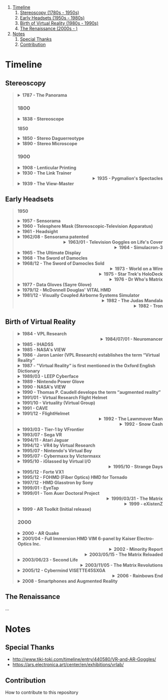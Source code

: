 1. [Timeline](#timeline)
   1. [Stereoscopy (1780s - 1950s)](#stereoscopy)
   2. [Early Headsets (1950s - 1980s)](#early-headsets)
   3. [Birth of Virtual Reality (1980s - 1990s)](#birth-of-virtual-reality)
   4. [The Renaissance (2000s - )](#the-renaissance)
2. [Notes](#notes)
   1. [Special Thanks](#special-thanks)
   2. [Contribution](#contribution)

# Timeline
## Stereoscopy
<blockquote>

<details align="left"><summary><b>1787 - The Panorama</b></summary>
Ars
</details>
<h3>1800</h3>
<details align="left"><summary><b>1838 - Stereoscope</b></summary>
...
</details>
<p><b>1850</b></p>
<details align="left"><summary><b>1850 - Stereo Daguerreotype</b></summary>
...
</details>

<details align="left"><summary><b>1890 - Stereo Microscope</b></summary>
...
</details>
<h3>1900</h3>
<details align="left"><summary><b>1908 - Lenticular Printing</b></summary>
Ars
</details>

<details align="left"><summary><b>1930 - The Link Trainer</b></summary>
Ars
</details>

<details align="right"><summary><b>1935 - Pygmalion's Spectacles</b></summary>
...
</details>

<details align="left"><summary><b>1939 - The View-Master</b></summary>
...
</details>
   
</blockquote>

## Early Headsets
<blockquote>
<p><b>1950</b></p>
<details align="left"><summary><b>1957 - Sensorama</b></summary>
...
</details>

<details align="left"><summary><b>1960 - Telesphere Mask (Stereoscopic-Television Apparatus)</b></summary>
Zenka
</details>

<details align="left"><summary><b>1961 - Headsight</b></summary>
Ars
</details>

<details align="left"><summary><b>1962/08 - Sensorama patented</b></summary>
Zenka
</details>

<details align="right"><summary><b>1963/01 - Television Goggles on Life's Cover</b></summary>
Zenka
</details>

<details align="right"><summary><b>1964 - Simulacron-3</b></summary>
Ars
</details>

<details align="left"><summary><b>1965 - The Ultimate Display</b></summary>
...
</details>

<details align="left"><summary><b>1968 - The Sword of Damocles</b></summary>
...
</details>

<details align="left"><summary><b>1968/12 - The Sword of Damocles Sold</b></summary>
Zenka
</details>

<details align="right"><summary><b>1973 - World on a Wire</b></summary>
Ars
</details>

<details align="right"><summary><b>1975 - Star Trek's HoloDeck</b></summary>
...
</details>

<details align="right"><summary><b>1976 - Dr Who's Matrix</b></summary>
...
</details>

<details align="left"><summary><b>1977 - Data Gloves (Sayre Glove)</b></summary>
Ars
</details>

<details align="left"><summary><b>1979/12 - McDonnell Douglas' VITAL HMD</b></summary>
Zenka
</details>

<details align="left"><summary><b>1981/12 - Visually Coupled Airborne Systems Simulator</b></summary>
Zenka
</details>

<details align="right"><summary><b>1982 - The Judas Mandala</b></summary>
...
</details>

<details align="right"><summary><b>1982 - Tron</b></summary>
...
</details>
   
</blockquote>

## Birth of Virtual Reality
<blockquote>
   
<details align="left"><summary><b>1984 - VPL Research</b></summary>
Ars
</details>

<details align="right"><summary><b>1984/07/01 - Neuromancer</b></summary>
...
</details>

<details align="left"><summary><b>1985 - IHADSS</b></summary>
Zenka
</details>

<details align="left"><summary><b>1985 - NASA's VIEW</b></summary>
Zenka, Ars (1986, 1990) ?
</details>

<div align="left"><details align="left"><summary><b>1986 - Jaron Lanier (VPL Research) establishes the term “Virtual Reality”</b></summary>
Ars
</details>

<details align="left"><summary><b>1987 - "Virtual Reality" is first mentioned in the Oxford English Dictionary</b></summary>
Ars
</details>

<details align="left"><summary><b>1989/03 - LEEP Cyberface</b></summary>
Zenka
</details>

<details align="left"><summary><b>1989 - Nintendo Power Glove</b></summary>
...
</details>

<details align="left"><summary><b>1990 - NASA's VIEW</b></summary>
Zenka, Ars (1986, 1990) ?
</details>

<details align="left"><summary><b>1990 - Thomas P. Caudell develops the term “augmented reality”</b></summary>
Ars
</details>

<details align="left"><summary><b>1991/01 - Virtual Research Flight Helmet</b></summary>
Zenka
</details>

<details align="left"><summary><b>1991/10 - Virtuality (Virtual Group)</b></summary>
Zenka, Ars
</details>

<details align="left"><summary><b>1991 - CAVE</b></summary>
Ars (1995)?
</details>

<details align="left"><summary><b>1991/12 - FlightHelmet</b></summary>
Ars (1995)?
</details>

<details align="right"><summary><b>1992 - The Lawnmover Man</b></summary>
...
</details>

<details align="right"><summary><b>1992 - Snow Cash</b></summary>
Ars
</details>

<details align="left"><summary><b>1993/03 - Tier-1 by VFrontier</b></summary>
Zenka
</details>

<details align="left"><summary><b>1993/07 - Sega VR</b></summary>
...
</details>

<details align="left"><summary><b>1994/11 - Atari Jaguar</b></summary>
Zenka (Needed?)
</details>

<details align="left"><summary><b>1994/12 - VR4 by Virtual Research</b></summary>
Zenka
</details>

<details align="left"><summary><b>1995/07 - Nintendo's Virtual Boy</b></summary>
...
</details>

<details align="left"><summary><b>1995/07 - Cybermaxx by Victormaxx</b></summary>
Zenka
</details>

<details align="left"><summary><b>1995/10 - iGlassed by Virtual I/O</b></summary>
Zenka
</details>

<details align="right"><summary><b>1995/10 - Strange Days</b></summary>
Ars
</details>

<details align="left"><summary><b>1995/12 - Forte VX1</b></summary>
Zenka, Ars
</details>

<details align="left"><summary><b>1995/12 - FOHMD (Fiber Optics) HMD for Tornado</b></summary>
Zenka
</details>

<details align="left"><summary><b>1997/12 - HMD Glasstron by Sony</b></summary>
Zenka
</details>

<details align="left"><summary><b>1999/01 - EyeTap</b></summary>
...
</details>

<details align="left"><summary><b>1999/01 - Tom Auer Doctoral Project</b></summary>
Zenka
</details>

<details align="right"><summary><b>1999/03/31 - The Matrix</b></summary>
...
</details>

<details align="right"><summary><b>1999 - eXistenZ</b></summary>
Ars
</details>

<details align="left"><summary><b>1999 - AR Toolkit (Initial release)</b></summary>
Ars
</details>
<h3>2000</h3>
<details align="left"><summary><b>2000 - AR Quake</b></summary>
Ars
</details>

<details align="left"><summary><b>2001/04 - Full Immersion HMD VIM 6-panel by Kaiser Electro-Optics Inc.</b></summary>
Zenka
</details>

<details align="right"><summary><b>2002 - Minority Report</b></summary>
...
</details>

<details align="right"><summary><b>2003/05/15 - The Matrix Reloaded</b></summary>
...
</details>

<details align="left"><summary><b>2003/06/23 - Second Life</b></summary>
Ars
</details>
   
<details align="right"><summary><b>2003/11/05 - The Matrix Revolutions</b></summary>
...
</details>
   
<details align="left"><summary><b>2005/12 - Cybermind VISETTE45SXGA</b></summary>
Zenka
</details>

<details align="right"><summary><b>2006 - Rainbows End</b></summary>
Ars
</details>

<details align="left"><summary><b>2008 - Smartphones and Augmented Reality</b></summary>
Ars
</details>

</blockquote>

## The Renaissance
...

# Notes
## Special Thanks
- http://www.tiki-toki.com/timeline/entry/440580/VR-and-AR-Goggles/
- https://ars.electronica.art/center/en/exhibitions/vrlab/

## Contribution
How to contribute to this repository

